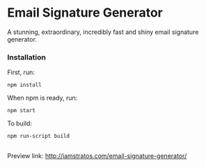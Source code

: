 Email Signature Generator
===============================

A stunning, extraordinary, incredibly fast and shiny email signature generator.


### Installation

First, run:
```
npm install
```

When npm is ready, run:
```
npm start
```

To build:
```
npm run-script build
```

##
Preview link: http://iamstratos.com/email-signature-generator/
